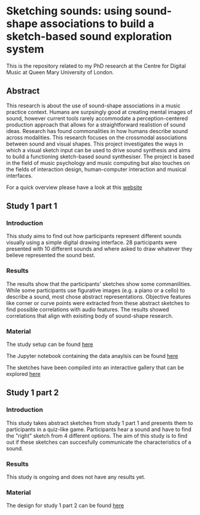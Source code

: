 # Sketching sounds: using sound-shape associations to build a sketch-based sound exploration system 

This is the repository related to my PhD research at the Centre for Digital Music at Queen Mary University of London.

## Abstract
This research is about the use of sound-shape associations in a music practice context. Humans are surpsingly good at creating mental images of sound, however current tools rarely accommodate a perception-centered production approach that allows for a straightforward realistion of sound ideas. Research has found commonalities in how humans describe sound across modalities. This research focuses on the crossmodal associations between sound and visual shapes. This project investigates the ways in which a visual sketch input can be used to drive sound synthesis and aims to build a functioning sketch-based sound synthesiser. The project is based in the field of music psychology and music computing but also touches on the fields of interaction design, human-computer interaction and musical interfaces.

For a quick overview please have a look at this [website](https://sfrl.github.io/PhD_Research_Sketching_Sounds/Webpage/)

## Study 1 part 1

### Introduction
This study aims to find out how participants represent different sounds visually using a simple digital drawing interface. 28 participants were presented with 10 different sounds and where asked to draw whatever they believe represented the sound best.

### Results
The results show that the participants' sketches show some commanilities. While some participants use figurative images (e.g. a piano or a cello) to describe a sound, most chose abstract representations. Objective features like corner or curve points were extracted from these abstract sketches to find possible correlations with audio features. The results showed correlations that align with exisiting body of sound-shape research.

### Material

The study setup can be found [here](https://sfrl.github.io/PhD_Research_Sketching_Sounds/Stage_1/Study1_part1/Study_setup/)

The Jupyter notebook containing the data anaylsis can be found [here](https://github.com/SFRL/PhD_Research_Sketching_Sounds/blob/master/Stage_1/Study1_part1/analysis.ipynb)

The sketches have been compiled into an interactive gallery that can be explored [here](https://sfrl.github.io/PhD_Research_Sketching_Sounds/Stage_1/Study1_part1/Sketch_Gallery/)

## Study 1 part 2

### Introduction
This study takes abstract sketches from study 1 part 1 and presents them to participants in a quiz-like game. Participants hear a sound and have to find the "right" sketch from 4 different options. The aim of this study is to find out if these sketches can succesfully communicate the characteristics of a sound.

### Results
This study is ongoing and does not have any results yet.

### Material
The design for study 1 part 2 can be found [here](https://phd-studies-eddd5.web.app/)

